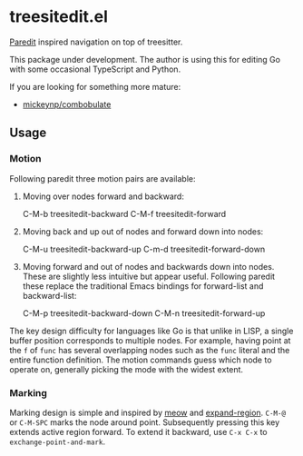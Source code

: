 # treesitedit.el

[Paredit](https://paredit.org) inspired navigation on top of treesitter.

This package under development. The author is using this for editing Go with some occasional TypeScript and Python.

If you are looking for something more mature:

- [mickeynp/combobulate](https://github.com/mickeynp/combobulate)

## Usage

### Motion

Following paredit three motion pairs are available:

1. Moving over nodes forward and backward:

    C-M-b treesitedit-backward         C-M-f treesitedit-forward

2. Moving back and up out of nodes and forward down into nodes:

    C-M-u treesitedit-backward-up      C-m-d treesitedit-forward-down

3. Moving forward and out of nodes and backwards down into nodes. These are slightly less intuitive but appear useful.
   Following paredit these replace the traditional Emacs bindings for forward-list and backward-list:

    C-M-p treesitedit-backward-down    C-M-n treesitedit-forward-up

The key design difficulty for languages like Go is that unlike in LISP, a single buffer position corresponds to multiple
nodes. For example, having point at the `f` of `func` has several overlapping nodes such as the `func` literal and the
entire function definition. The motion commands guess which node to operate on, generally picking the mode with the
widest extent.

### Marking

Marking design is simple and inspired by [meow](https://github.com/meow-edit/meow) and
[expand-region](https://github.com/magnars/expand-region.el). `C-M-@` or `C-M-SPC` marks the node around point.
Subsequently pressing this key extends active region forward. To extend it backward, use `C-x C-x` to
`exchange-point-and-mark`.
